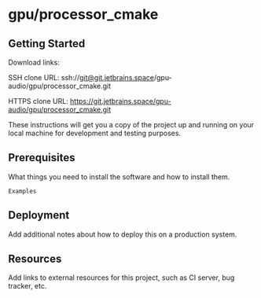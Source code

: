 # gpu/processor_cmake



## Getting Started

Download links:

SSH clone URL: ssh://git@git.jetbrains.space/gpu-audio/gpu/processor_cmake.git

HTTPS clone URL: https://git.jetbrains.space/gpu-audio/gpu/processor_cmake.git



These instructions will get you a copy of the project up and running on your local machine for development and testing purposes.

## Prerequisites

What things you need to install the software and how to install them.

```
Examples
```

## Deployment

Add additional notes about how to deploy this on a production system.

## Resources

Add links to external resources for this project, such as CI server, bug tracker, etc.
